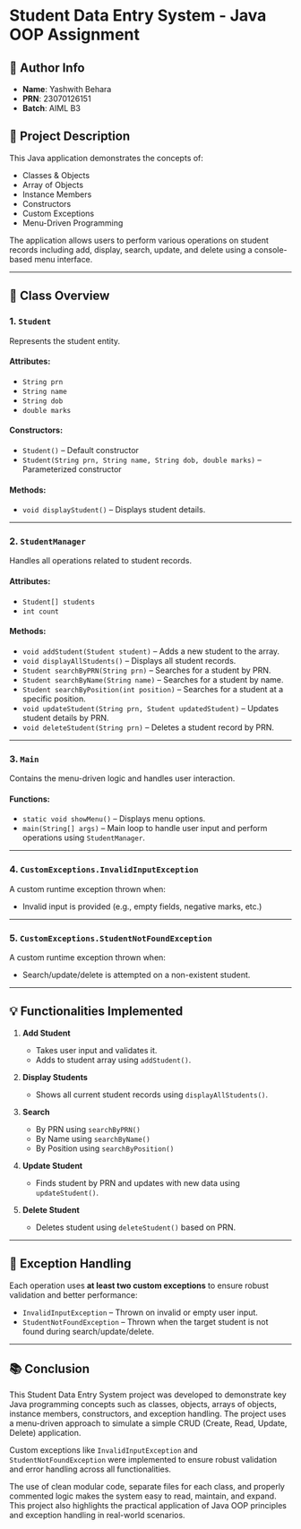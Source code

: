 # Student Data Entry System - Java OOP Assignment

## 👤 Author Info
- **Name**: Yashwith Behara
- **PRN**: 23070126151
- **Batch**: AIML B3
  

## 📌 Project Description

This Java application demonstrates the concepts of:
- Classes & Objects
- Array of Objects
- Instance Members
- Constructors
- Custom Exceptions
- Menu-Driven Programming

The application allows users to perform various operations on student records including add, display, search, update, and delete using a console-based menu interface.

---
## 📘 Class Overview

### 1. `Student`
Represents the student entity.

#### Attributes:
- `String prn`
- `String name`
- `String dob`
- `double marks`

#### Constructors:
- `Student()` – Default constructor
- `Student(String prn, String name, String dob, double marks)` – Parameterized constructor

#### Methods:
- `void displayStudent()` – Displays student details.

---

### 2. `StudentManager`
Handles all operations related to student records.

#### Attributes:
- `Student[] students`
- `int count`

#### Methods:
- `void addStudent(Student student)` – Adds a new student to the array.
- `void displayAllStudents()` – Displays all student records.
- `Student searchByPRN(String prn)` – Searches for a student by PRN.
- `Student searchByName(String name)` – Searches for a student by name.
- `Student searchByPosition(int position)` – Searches for a student at a specific position.
- `void updateStudent(String prn, Student updatedStudent)` – Updates student details by PRN.
- `void deleteStudent(String prn)` – Deletes a student record by PRN.

---

### 3. `Main`
Contains the menu-driven logic and handles user interaction.

#### Functions:
- `static void showMenu()` – Displays menu options.
- `main(String[] args)` – Main loop to handle user input and perform operations using `StudentManager`.

---

### 4. `CustomExceptions.InvalidInputException`
A custom runtime exception thrown when:
- Invalid input is provided (e.g., empty fields, negative marks, etc.)

---

### 5. `CustomExceptions.StudentNotFoundException`
A custom runtime exception thrown when:
- Search/update/delete is attempted on a non-existent student.

---

## 💡 Functionalities Implemented

1. **Add Student**
   - Takes user input and validates it.
   - Adds to student array using `addStudent()`.

2. **Display Students**
   - Shows all current student records using `displayAllStudents()`.

3. **Search**
   - By PRN using `searchByPRN()`
   - By Name using `searchByName()`
   - By Position using `searchByPosition()`

4. **Update Student**
   - Finds student by PRN and updates with new data using `updateStudent()`.

5. **Delete Student**
   - Deletes student using `deleteStudent()` based on PRN.

---

## 🚨 Exception Handling

Each operation uses **at least two custom exceptions** to ensure robust validation and better performance:
- `InvalidInputException` – Thrown on invalid or empty user input.
- `StudentNotFoundException` – Thrown when the target student is not found during search/update/delete.

---
## 📚 Conclusion

This Student Data Entry System project was developed to demonstrate key Java programming concepts such as classes, objects, arrays of objects, instance members, constructors, and exception handling. The project uses a menu-driven approach to simulate a simple CRUD (Create, Read, Update, Delete) application.

Custom exceptions like `InvalidInputException` and `StudentNotFoundException` were implemented to ensure robust validation and error handling across all functionalities.

The use of clean modular code, separate files for each class, and properly commented logic makes the system easy to read, maintain, and expand. This project also highlights the practical application of Java OOP principles and exception handling in real-world scenarios.




